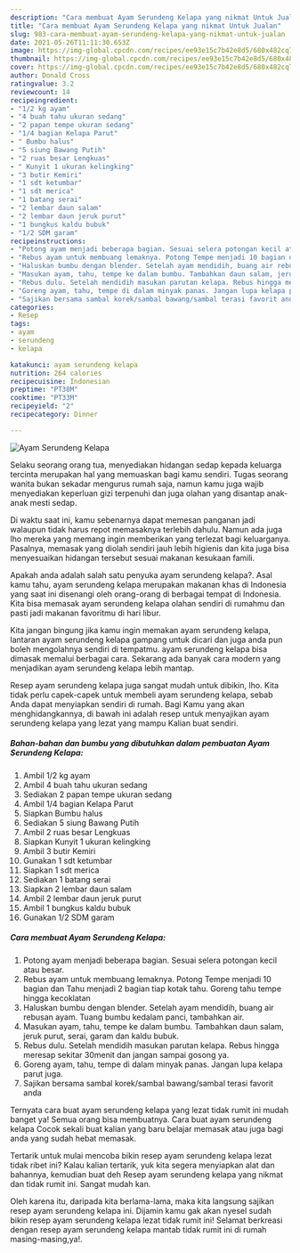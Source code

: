 ```yaml
---
description: "Cara membuat Ayam Serundeng Kelapa yang nikmat Untuk Jualan"
title: "Cara membuat Ayam Serundeng Kelapa yang nikmat Untuk Jualan"
slug: 983-cara-membuat-ayam-serundeng-kelapa-yang-nikmat-untuk-jualan
date: 2021-05-26T11:11:30.653Z
image: https://img-global.cpcdn.com/recipes/ee93e15c7b42e8d5/680x482cq70/ayam-serundeng-kelapa-foto-resep-utama.jpg
thumbnail: https://img-global.cpcdn.com/recipes/ee93e15c7b42e8d5/680x482cq70/ayam-serundeng-kelapa-foto-resep-utama.jpg
cover: https://img-global.cpcdn.com/recipes/ee93e15c7b42e8d5/680x482cq70/ayam-serundeng-kelapa-foto-resep-utama.jpg
author: Donald Cross
ratingvalue: 3.2
reviewcount: 14
recipeingredient:
- "1/2 kg ayam"
- "4 buah tahu ukuran sedang"
- "2 papan tempe ukuran sedang"
- "1/4 bagian Kelapa Parut"
- " Bumbu halus"
- "5 siung Bawang Putih"
- "2 ruas besar Lengkuas"
- " Kunyit 1 ukuran kelingking"
- "3 butir Kemiri"
- "1 sdt ketumbar"
- "1 sdt merica"
- "1 batang serai"
- "2 lembar daun salam"
- "2 lembar daun jeruk purut"
- "1 bungkus kaldu bubuk"
- "1/2 SDM garam"
recipeinstructions:
- "Potong ayam menjadi beberapa bagian. Sesuai selera potongan kecil atau besar."
- "Rebus ayam untuk membuang lemaknya. Potong Tempe menjadi 10 bagian dan Tahu menjadi 2 bagian tiap kotak tahu. Goreng tahu tempe hingga kecoklatan"
- "Haluskan bumbu dengan blender. Setelah ayam mendidih, buang air rebusan ayam. Tuang bumbu kedalam panci, tambahkan air."
- "Masukan ayam, tahu, tempe ke dalam bumbu. Tambahkan daun salam, jeruk purut, serai, garam dan kaldu bubuk."
- "Rebus dulu. Setelah mendidih masukan parutan kelapa. Rebus hingga meresap sekitar 30menit dan jangan sampai gosong ya."
- "Goreng ayam, tahu, tempe di dalam minyak panas. Jangan lupa kelapa parut juga."
- "Sajikan bersama sambal korek/sambal bawang/sambal terasi favorit anda"
categories:
- Resep
tags:
- ayam
- serundeng
- kelapa

katakunci: ayam serundeng kelapa 
nutrition: 264 calories
recipecuisine: Indonesian
preptime: "PT38M"
cooktime: "PT33M"
recipeyield: "2"
recipecategory: Dinner

---
```



![Ayam Serundeng Kelapa](https://img-global.cpcdn.com/recipes/ee93e15c7b42e8d5/680x482cq70/ayam-serundeng-kelapa-foto-resep-utama.jpg)

Selaku seorang orang tua, menyediakan hidangan sedap kepada keluarga tercinta merupakan hal yang memuaskan bagi kamu sendiri. Tugas seorang  wanita bukan sekadar mengurus rumah saja, namun kamu juga wajib menyediakan keperluan gizi terpenuhi dan juga olahan yang disantap anak-anak mesti sedap.

Di waktu  saat ini, kamu sebenarnya dapat memesan panganan jadi walaupun tidak harus repot memasaknya terlebih dahulu. Namun ada juga lho mereka yang memang ingin memberikan yang terlezat bagi keluarganya. Pasalnya, memasak yang diolah sendiri jauh lebih higienis dan kita juga bisa menyesuaikan hidangan tersebut sesuai makanan kesukaan famili. 



Apakah anda adalah salah satu penyuka ayam serundeng kelapa?. Asal kamu tahu, ayam serundeng kelapa merupakan makanan khas di Indonesia yang saat ini disenangi oleh orang-orang di berbagai tempat di Indonesia. Kita bisa memasak ayam serundeng kelapa olahan sendiri di rumahmu dan pasti jadi makanan favoritmu di hari libur.

Kita jangan bingung jika kamu ingin memakan ayam serundeng kelapa, lantaran ayam serundeng kelapa gampang untuk dicari dan juga anda pun boleh mengolahnya sendiri di tempatmu. ayam serundeng kelapa bisa dimasak memalui berbagai cara. Sekarang ada banyak cara modern yang menjadikan ayam serundeng kelapa lebih mantap.

Resep ayam serundeng kelapa juga sangat mudah untuk dibikin, lho. Kita tidak perlu capek-capek untuk membeli ayam serundeng kelapa, sebab Anda dapat menyiapkan sendiri di rumah. Bagi Kamu yang akan menghidangkannya, di bawah ini adalah resep untuk menyajikan ayam serundeng kelapa yang lezat yang mampu Kalian buat sendiri.

<!--inarticleads1-->

##### Bahan-bahan dan bumbu yang dibutuhkan dalam pembuatan Ayam Serundeng Kelapa:

1. Ambil 1/2 kg ayam
1. Ambil 4 buah tahu ukuran sedang
1. Sediakan 2 papan tempe ukuran sedang
1. Ambil 1/4 bagian Kelapa Parut
1. Siapkan  Bumbu halus
1. Sediakan 5 siung Bawang Putih
1. Ambil 2 ruas besar Lengkuas
1. Siapkan  Kunyit 1 ukuran kelingking
1. Ambil 3 butir Kemiri
1. Gunakan 1 sdt ketumbar
1. Siapkan 1 sdt merica
1. Sediakan 1 batang serai
1. Siapkan 2 lembar daun salam
1. Ambil 2 lembar daun jeruk purut
1. Ambil 1 bungkus kaldu bubuk
1. Gunakan 1/2 SDM garam




<!--inarticleads2-->

##### Cara membuat Ayam Serundeng Kelapa:

1. Potong ayam menjadi beberapa bagian. Sesuai selera potongan kecil atau besar.
1. Rebus ayam untuk membuang lemaknya. Potong Tempe menjadi 10 bagian dan Tahu menjadi 2 bagian tiap kotak tahu. Goreng tahu tempe hingga kecoklatan
1. Haluskan bumbu dengan blender. Setelah ayam mendidih, buang air rebusan ayam. Tuang bumbu kedalam panci, tambahkan air.
1. Masukan ayam, tahu, tempe ke dalam bumbu. Tambahkan daun salam, jeruk purut, serai, garam dan kaldu bubuk.
1. Rebus dulu. Setelah mendidih masukan parutan kelapa. Rebus hingga meresap sekitar 30menit dan jangan sampai gosong ya.
1. Goreng ayam, tahu, tempe di dalam minyak panas. Jangan lupa kelapa parut juga.
1. Sajikan bersama sambal korek/sambal bawang/sambal terasi favorit anda




Ternyata cara buat ayam serundeng kelapa yang lezat tidak rumit ini mudah banget ya! Semua orang bisa membuatnya. Cara buat ayam serundeng kelapa Cocok sekali buat kalian yang baru belajar memasak atau juga bagi anda yang sudah hebat memasak.

Tertarik untuk mulai mencoba bikin resep ayam serundeng kelapa lezat tidak ribet ini? Kalau kalian tertarik, yuk kita segera menyiapkan alat dan bahannya, kemudian buat deh Resep ayam serundeng kelapa yang nikmat dan tidak rumit ini. Sangat mudah kan. 

Oleh karena itu, daripada kita berlama-lama, maka kita langsung sajikan resep ayam serundeng kelapa ini. Dijamin kamu gak akan nyesel sudah bikin resep ayam serundeng kelapa lezat tidak rumit ini! Selamat berkreasi dengan resep ayam serundeng kelapa mantab tidak rumit ini di rumah masing-masing,ya!.

